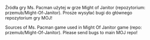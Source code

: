 Źródła gry Ms. Pacman użytej w grze Might of Janitor (repozytorium: przemub/Might-Of-Janitor).
Prosze wysyłać bugi do głównego repozytorium gry MOJ!

Sources of Ms. Pacman game used in Might Of Janitor game (repo: przemub/Might-Of-Janitor).
Please send bugs to main MOJ repo!